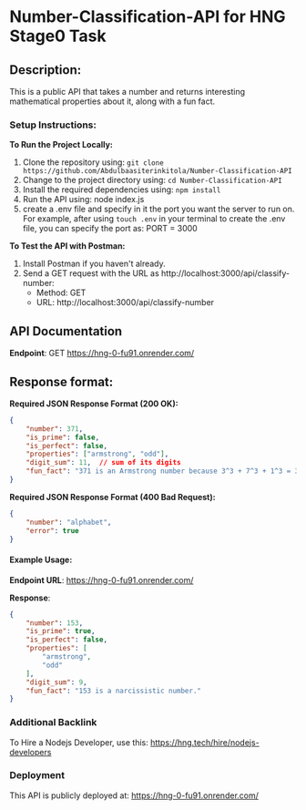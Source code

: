 # Number-Classification-API for HNG Stage0 Task

## Description:
This is a public API that takes a number and returns interesting mathematical properties about it, along with a fun fact.


### Setup Instructions:
**To Run the Project Locally:**
1. Clone the repository using: `git clone https://github.com/Abdulbaasiterinkitola/Number-Classification-API`
2. Change to the project directory using: `cd Number-Classification-API`
3. Install the required dependencies using: `npm install`
4. Run the API using: node index.js
5. create a .env file and specify in it the port you want the server to run on. For example, after using `touch .env` in your terminal to create the .env file, you can specify the port as: PORT = 3000

**To Test the API with Postman:**
1. Install Postman if you haven't already.
2. Send a GET request with the URL as http://localhost:3000/api/classify-number:
   - Method: GET
   - URL: http://localhost:3000/api/classify-number


## API Documentation

**Endpoint**: GET https://hng-0-fu91.onrender.com/


## Response format:

**Required JSON Response Format (200 OK):**

```json
{
    "number": 371,
    "is_prime": false,
    "is_perfect": false,
    "properties": ["armstrong", "odd"],
    "digit_sum": 11,  // sum of its digits
    "fun_fact": "371 is an Armstrong number because 3^3 + 7^3 + 1^3 = 371" //gotten from the numbers API
}
```
**Required JSON Response Format (400 Bad Request):**

```json
{
    "number": "alphabet",
    "error": true
}
```

#### Example Usage:

**Endpoint URL**: https://hng-0-fu91.onrender.com/

**Response**:
```json
{
    "number": 153,
    "is_prime": true,
    "is_perfect": false,
    "properties": [
        "armstrong",
        "odd"
    ],
    "digit_sum": 9,
    "fun_fact": "153 is a narcissistic number."
}
```

### Additional Backlink
To Hire a Nodejs Developer, use this: https://hng.tech/hire/nodejs-developers


### Deployment
This API is publicly deployed at: https://hng-0-fu91.onrender.com/